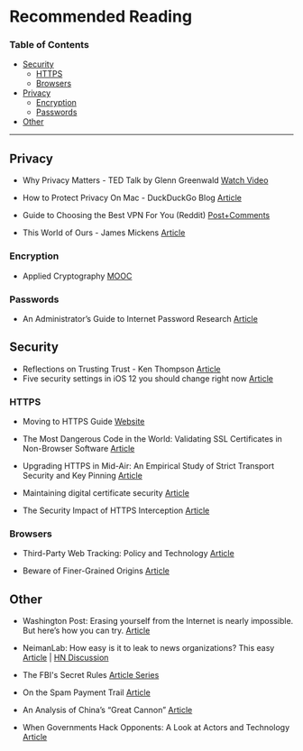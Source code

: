 # Recommended Reading

### Table of Contents
- [Security](#security)
  - [HTTPS](#https)
  - [Browsers](#browsers)
- [Privacy](#privacy)
  - [Encryption](#encryption)
  - [Passwords](#passwords)
- [Other](#other)

<hr>

## Privacy
* Why Privacy Matters - TED Talk by Glenn Greenwald [Watch Video](https://www.ted.com/talks/glenn_greenwald_why_privacy_matters)

* How to Protect Privacy On Mac - DuckDuckGo Blog [Article](https://spreadprivacy.com/mac-privacy-tips-13395592a9b4)

* Guide to Choosing the Best VPN For You (Reddit) [Post+Comments](https://www.reddit.com/r/privacytoolsIO/comments/4ihtdj/that_one_privacy_guys_guide_to_choosing_the_best/)

* This World of Ours - James Mickens [Article](https://www.usenix.org/system/files/1401_08-12_mickens.pdf)

### Encryption
* Applied Cryptography [MOOC](https://www.udacity.com/course/applied-cryptography--cs387)

### Passwords
* An Administrator’s Guide to Internet Password Research [Article](https://www.usenix.org/system/files/conference/lisa14/lisa14-paper-florencio.pdf)


## Security
* Reflections on Trusting Trust - Ken Thompson [Article](http://cm.bell-labs.co/who/ken/trust.html)
* Five security settings in iOS 12 you should change right now [Article](https://techcrunch.com/2018/09/17/five-security-settings-in-ios-12-you-should-change-right-now)

### HTTPS
* Moving to HTTPS Guide [Website](https://movingtohttps.com/)

* The Most Dangerous Code in the World: Validating SSL Certificates in Non-Browser Software [Article](https://www.cs.utexas.edu/~shmat/shmat_ccs12.pdf)

* Upgrading HTTPS in Mid-Air: An Empirical Study of Strict Transport Security and Key Pinning [Article](https://www.internetsociety.org/sites/default/files/Upgrading%20HTTPS%20in%20Mid-Air-%20An%20Empirical%20Study%20of%20Strict%20Transport%20Security%20and%20Key%20Pinning.pdf)

* Maintaining digital certificate security [Article](https://security.googleblog.com/2015/03/maintaining-digital-certificate-security.html)

* The Security Impact of HTTPS Interception [Article](https://zakird.com/papers/https_interception.pdf)

### Browsers
* Third-Party Web Tracking: Policy and Technology [Article](https://cyberlaw.stanford.edu/files/publication/files/trackingsurvey12.pdf)

* Beware of Finer-Grained Origins [Article](http://seclab.stanford.edu/websec/origins/fgo.pdf)

## Other
* Washington Post: Erasing yourself from the Internet is nearly impossible. But here’s how you can try. [Article](https://www.washingtonpost.com/news/the-intersect/wp/2017/02/10/erasing-yourself-from-the-internet-is-nearly-impossible-but-heres-how-you-can-try/?utm_term=.22aa3a27ac4f)

* NeimanLab: How easy is it to leak to news organizations? This easy [Article](http://www.niemanlab.org/2017/01/how-easy-is-it-to-securely-leak-information-to-some-of-americas-top-news-organizations-this-easy/) | [HN Discussion](https://news.ycombinator.com/item?id=13500425)

* The FBI's Secret Rules [Article Series](https://theintercept.com/series/the-fbis-secret-rules/)

* On the Spam Payment Trail [Article](https://cseweb.ucsd.edu/~savage/papers/LoginInterview11.pdf)

* An Analysis of China’s “Great Cannon” [Article](https://www.usenix.org/system/files/conference/foci15/foci15-paper-marczak.pdf)

* When Governments Hack Opponents: A Look at Actors and Technology [Article](https://www.usenix.org/system/files/conference/usenixsecurity14/sec14-paper-marczak.pdf)
